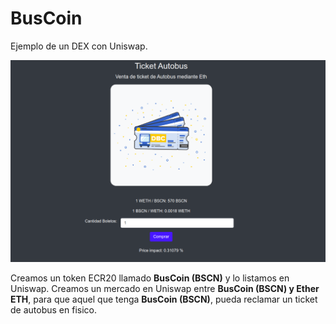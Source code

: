 # BusCoin

Ejemplo de un DEX con Uniswap.

![alt text](https://github.com/jperaza1/uniswap-dex/blob/main/img/Captura%20de%20pantalla%20de%202020-11-24%2006-04-53.png)

Creamos un token ECR20 llamado **BusCoin (BSCN)** y lo listamos en Uniswap.
Creamos un mercado en Uniswap entre **BusCoin (BSCN) y Ether ETH**, para que aquel que tenga **BusCoin (BSCN)**, pueda reclamar un ticket de autobus en fisico.

